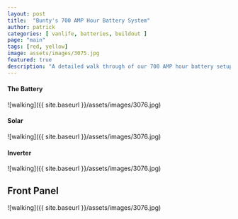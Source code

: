 ```yaml
---
layout: post
title:  "Bunty's 700 AMP Hour Battery System"
author: patrick
categories: [ vanlife, batteries, buildout ]
page: "main"
tags: [red, yellow]
image: assets/images/3075.jpg
featured: true
description: "A detailed walk through of our 700 AMP hour battery setup"
---
```


#### The Battery
![walking]({{ site.baseurl }}/assets/images/3076.jpg)

#### Solar
![walking]({{ site.baseurl }}/assets/images/3076.jpg)

#### Inverter 
![walking]({{ site.baseurl }}/assets/images/3076.jpg)

## Front Panel
![walking]({{ site.baseurl }}/assets/images/3076.jpg)
